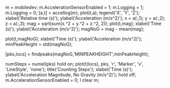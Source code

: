 
m = mobiledev;
m.AccelerationSensorEnabled = 1;
m.Logging = 1;
m.Logging = 0;
[a,t] = accellog(m);
plot(t,a);
legend('X', 'Y', 'Z');
xlabel('Relative time (s)');
ylabel('Acceleration (m/s^2)');
x = a(:,1);
y = a(:,2);
z = a(:,3);
mag = sqrt(sum(x.^2 + y.^2 + z.^2, 2));
plot(t,mag);
xlabel('Time (s)');
ylabel('Acceleration (m/s^2)');
magNoG = mag - mean(mag);


plot(t,magNoG);
xlabel('Time (s)');
ylabel('Acceleration (m/s^2)');
minPeakHeight = std(magNoG);

[pks,locs] = findpeaks(magNoG,'MINPEAKHEIGHT',minPeakHeight);

numSteps = numel(pks)
hold on;
plot(t(locs), pks, 'r', 'Marker', 'v', 'LineStyle', 'none');
title('Counting Steps');
xlabel('Time (s)');
ylabel('Acceleration Magnitude, No Gravity (m/s^2)');
hold off;
m.AccelerationSensorEnabled = 0;
l
clear m;
